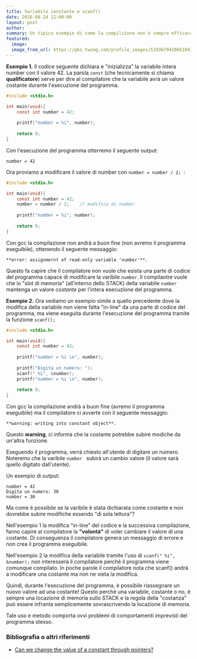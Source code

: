 ```yaml
---
title: Variabile constante e scanf()
date: 2016-08-24 12:00:00
layout: post
author: 
summary: Un tipico esempio di come la compilzione non è sempre efficace per prevenire errori. Usando scanf() andremo a capire meglio la problematica.
featured:
  image: 
  image_from_url: https://pbs.twimg.com/profile_images/519367942866104320/PB96rDH_.png
---
```


**Esempio 1.** Il codice seguente dichiara e "inizializza" la variabile intera number con il valore 42. La parola `const` (che tecnicamente si chiama **qualificatore**) serve per dire al compilatore che la variabile avrà un valore costante durante l'esecuzione del programma. 

```c
#include <stdio.h>

int main(void){
    const int number = 42;
        
    printf("number = %i", number);
    
    return 0;
}
```

Con l'esecuzione del programma otterremo il seguente output:

```
number = 42 
```

Ora proviamo a modificare il valore di number  con ```number = number / 2; ```:

```c
#include <stdio.h>

int main(void){
    const int number = 42;
    number = number / 2;    // modifica di number
        
    printf("number = %i", number);
    
    return 0;
}
```

Con gcc la compilazione non andrà a buon fine (non avremo il programma eseguibile), ottenendo il seguente messaggio: 

```
**error: assignmernt of read-only variable 'number'**.
```

Questo fa capire che il compilatore non vuole che esista una parte di codice del programma capace di modificare la varibile `number`. Il compilaotre vuole che lo "slot di memoria" (all'interno dello STACK) della variabile `number` mantenga un valore *costante* per l'intera esecuzione del programma.

**Esempio 2.** Ora vediamo un esempio simile a quello precedente dove la modifica della variabile non viene fatta "in-line" da una parte di codice del programma, ma viene eseguita durante l'esecuzione del programma tramite la funzione ```scanf();```

```c
#include <stdio.h>

int main(void){
    const int number = 42;
        
    printf("number = %i \n", number);
    
    printf("Digita un numero: ");
    scanf(" %i", &number);
    printf("number = %i \n", number);
    
    return 0;
}
```

Con gcc la compilazione andrà a buon fine (avremo il programma eseguibile) ma il compilatore ci avverte con il seguente messaggio: 

```
**warning: writing into constant object**.
```

Questo **warning**, ci informa che la costante potrebbe subire modiche da un'altra funzione.

Eseguendo il programma, verrà chiesto all'utente di digitare un numero. Noteremo che la varibile  ```number ``` subirà un cambio valore (il valore sarà quello digitato dall'utente). 

Un esempio di output:
 
```
number = 42 
Digita un numero: 30
number = 30 
```

Ma come è possibile se la varibile è stata dichiarata come costante e non dovrebbe subire modifiche essendo "di sola lettura"?

Nell'esempio 1 la modifica "in-line" del codice e la successiva compilazione,  fanno capire al compilatore la **"volontà"** di voler cambiare il valore di una costante. Di conseguenza il compilatore genera un messaggio di errore e non crea il programma eseguibile. 

Nell'esempio 2 la modifica della variabile tramite l'uso di ```scanf(" %i", &number);``` non interesserà il compilatore perchè il programma viene comunque compilato. In poche parole il compilatore nota che scanf() andrà a modificare una costante ma non ne vieta la modifica. 

Quindi, durante l'esecuzione del programma, è possibile riassegnare un nuovo valore ad una costante! Questo perchè una variabile, costante o no, è sempre una locazione di memoria sullo STACK e la regola della "costanza" può essere infranta semplicemente sovrascrivendo la locazione di memoria. 

Tale uso e metodo comporta ovvi problemi di comportamenti imprevisti del programma stesso.


### Bibliografia o altri riferimenti

* [Can we change the value of a constant through pointers?](http://stackoverflow.com/questions/3801557/can-we-change-the-value-of-a-constant-through-pointers)
